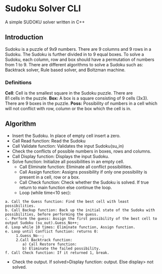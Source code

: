 Sudoku Solver CLI
======

A simple SUDOKU solver written in C++

Introduction
------------

Sudoku is a puzzle of 9x9 numbers. There are 9 columns and 9 rows in a Sudoku. The Sudoku is further divided in to 9 equal boxes. To solve a Sudoku, each column, row and box should have a permutation of numbers from 1 to 9. There are different algorithms to solve a Sudoku such as: Backtrack solver, Rule based solver, and Boltzman machine.

### Definitions
**Cell**: Cell is the smallest square in the Sudoku puzzle. There are   
      81 cells in the puzzle.
**Box:**  A box is a square consisting of 9 cells (3x3). There are 9 
      boxes in the puzzle.
**Poss:** Possibility of numbers in a cell which will not conflict 
      with row, column or the box which the cell is in.
 

Algorithm
----------

- Insert the Sudoku. In place of empty cell insert a zero.
- Call Read function: Read the Sudoku
- Call Validate function: Validates the input Sudoku(su_in)
- Check the conflicts of possible numbers in boxes, rows and columns.
- Call Display function: Displays the input Sudoku.
- Solve function: Initialize all possibilities in an empty cell.
  -    Call Eliminate function: Eliminate all conflict 
   possibilities.
  - Call Assign function:  Assigns possibility if 
   only one possibility is present in a cell, row or a box.
  - Call Check function:  Check whether the Sudoku is solved. 
   If true return to main function else continue the loop.
  - Loop (while time<10 sec):  
```
a. Call the Guess function: Find the best cell with least possibilities.
b. Call Backup function: Back up the initial state of the Sudoku with possibilities, before performing the guess.
c. Perform the guess: Assign the first possibility of the best cell to output Sudoku (su_out).Guess_No++;
d. Loop while 10 times: Eliminate function, Assign function.
e. Loop until Conflict function: returns 0:    
     1.Guess_No--; 
     2.Call Backtrack function: 
        a) Call Restore function:
        b) Eliminate the failed possibility.
f. Call Check function: If it returned 1, break.
```
- Check the output. If solved>Display function: output. Else display> not solved.
